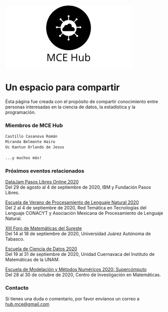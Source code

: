 ![logo](https://github.com/mcehub/mcehub.github.io/blob/master/mcehub_logo.png)

<!---
<p align="center">
  <img src="https://github.com/mcehub/mcehub.github.io/blob/master/mcehub_logo.png" alt=""/>
</p>
-->

# Un espacio para compartir

Ésta página fue creada con el propósito de compartir conocimiento entre personas interesadas en la ciencia de datos, la estadística y la programación.


### Miembros de MCE Hub


```markdown
Castillo Casanova Román
Miranda Belmonte Hairo 
Uc Kantun Orlando de Jesus

...y muchos más!
```

### Próximos eventos relacionados

[DataJam Pasos Libres Online 2020](https://www.ibm.com/events/co/es/datajam/)\
Del 29 de agosto al 4 de septiembre de 2020, IBM y Fundación Pasos Libres.

[Escuela de Verano de Procesamiento de Lenguaje Natural 2020](https://ampln.github.io/escuelaverano2020/#contact)\
Del 2 al 4 de septiembre de 2020, Red Temática en Tecnologías del Lenguaje CONACYT y Asociación Mexicana de Procesamiento de Lenguaje Natural.

[XIII Foro de Matemáticas del Sureste](http://congresos.ujat.mx/foromatematicas/registro)\
Del 14 al 18 de septiembre de 2020, Universidad Juárez Autónoma de Tabasco.

[Escuela de Ciencia de Datos 2020](http://www.matcuer.unam.mx/cienciasdatos)\
Del 19 al 31 de septiembre de 2020, Unidad Cuernavaca del Instituto de Matemáticas de la UNAM.

[Escuela de Modelación y Métodos Numéricos 2020: Supercómputo](http://modelacion2020.eventos.cimat.mx/)\
Del 28 al 30 de octubre de 2020, Centro de Investigación en Matemáticas.

### Contacto

Si tienes una duda o comentario, por favor envíanos un correo a [hub.mce@gmail.com](https://www.gmail.com)
